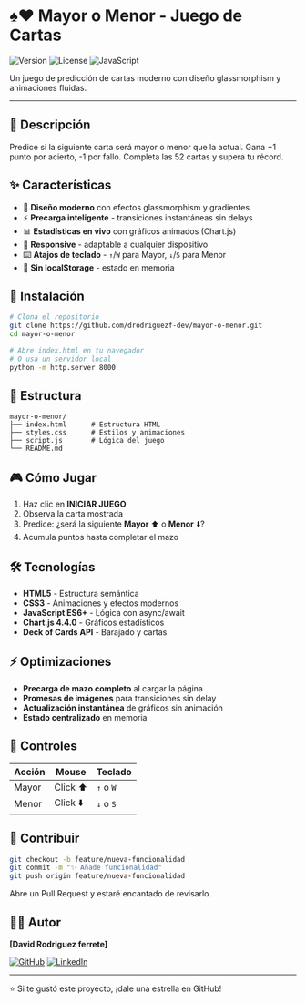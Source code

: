 # ♠️♥️ Mayor o Menor - Juego de Cartas

![Version](https://img.shields.io/badge/version-2.0.0-blue.svg)
![License](https://img.shields.io/badge/license-MIT-green.svg)
![JavaScript](https://img.shields.io/badge/JavaScript-ES6+-yellow.svg)

Un juego de predicción de cartas moderno con diseño glassmorphism y animaciones fluidas.

---

## 🎯 Descripción

Predice si la siguiente carta será mayor o menor que la actual. Gana +1 punto por acierto, -1 por fallo. Completa las 52 cartas y supera tu récord.

## ✨ Características

- 🎨 **Diseño moderno** con efectos glassmorphism y gradientes
- ⚡ **Precarga inteligente** - transiciones instantáneas sin delays
- 📊 **Estadísticas en vivo** con gráficos animados (Chart.js)
- 📱 **Responsive** - adaptable a cualquier dispositivo
- ⌨️ **Atajos de teclado** - `↑`/`W` para Mayor, `↓`/`S` para Menor
- 💾 **Sin localStorage** - estado en memoria

## 🚀 Instalación

```bash
# Clona el repositorio
git clone https://github.com/drodriguezf-dev/mayor-o-menor.git
cd mayor-o-menor

# Abre index.html en tu navegador
# O usa un servidor local
python -m http.server 8000
```

## 📁 Estructura

```
mayor-o-menor/
├── index.html      # Estructura HTML
├── styles.css      # Estilos y animaciones
├── script.js       # Lógica del juego
└── README.md
```

## 🎮 Cómo Jugar

1. Haz clic en **INICIAR JUEGO**
2. Observa la carta mostrada
3. Predice: ¿será la siguiente **Mayor** ⬆️ o **Menor** ⬇️?
4. Acumula puntos hasta completar el mazo

## 🛠️ Tecnologías

- **HTML5** - Estructura semántica
- **CSS3** - Animaciones y efectos modernos
- **JavaScript ES6+** - Lógica con async/await
- **Chart.js 4.4.0** - Gráficos estadísticos
- **Deck of Cards API** - Barajado y cartas

## ⚡ Optimizaciones

- **Precarga de mazo completo** al cargar la página
- **Promesas de imágenes** para transiciones sin delay
- **Actualización instantánea** de gráficos sin animación
- **Estado centralizado** en memoria

## 🎯 Controles

| Acción | Mouse | Teclado |
|--------|-------|---------|
| Mayor | Click ⬆️ | `↑` o `W` |
| Menor | Click ⬇️ | `↓` o `S` |

## 🤝 Contribuir

```bash
git checkout -b feature/nueva-funcionalidad
git commit -m "✨ Añade funcionalidad"
git push origin feature/nueva-funcionalidad
```

Abre un Pull Request y estaré encantado de revisarlo.


## 👨‍💻 Autor

**[David Rodriguez ferrete]**

[![GitHub](https://img.shields.io/badge/GitHub-100000?style=flat&logo=github&logoColor=white)](https://github.com/drodriguezf-dev)
[![LinkedIn](https://img.shields.io/badge/LinkedIn-0077B5?style=flat&logo=linkedin&logoColor=white)]([https://linkedin.com/in/david-rodriguez-ferrete](https://www.linkedin.com/in/david-rodriguez-ferrete-b97a1034a/))

---

⭐ Si te gustó este proyecto, ¡dale una estrella en GitHub!
